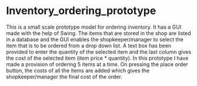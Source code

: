 # Inventory_ordering_prototype
This is a small scale prototype model for ordering inventory.
It has a GUI made with the help of Swing. 
The items that are stored in the shop are listed in a database and the GUI enables the shopkeeper/manager to select the item that is to be ordered from a drop down list. A text box has been provided to enter the quantity of the selected item and the last column gives the cost of the selected item (item price * quantity). In this prototype I have made a provision of ordering 5 items at a time. On pressing the place order button, the costs of all the items are added which gives the shopkeeper/manager the final cost of the order. 
